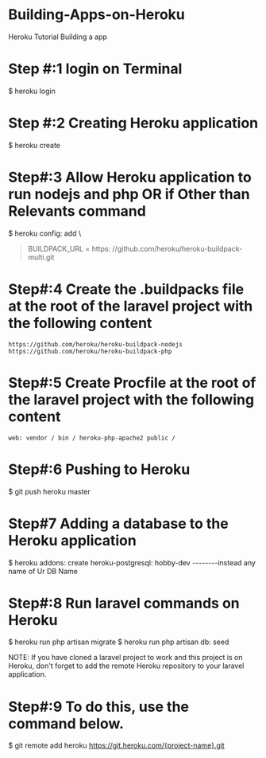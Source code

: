 # Building-Apps-on-Heroku
Heroku Tutorial Building a app

# Step #:1 login on Terminal
$   heroku login

# Step #:2 Creating Heroku application
$   heroku create

# Step#:3 Allow Heroku application to run nodejs and php OR if Other than Relevants command
$ heroku config: add \
> BUILDPACK_URL = https: //github.com/heroku/heroku-buildpack-multi.git
# Step#:4 Create the .buildpacks file at the root of the laravel project with the following content
    https://github.com/heroku/heroku-buildpack-nodejs
    https://github.com/heroku/heroku-buildpack-php

# Step#:5 Create Procfile at the root of the laravel project with the following content
    web: vendor / bin / heroku-php-apache2 public /

# Step#:6 Pushing to Heroku
$   git push heroku master

# Step#7 Adding a database to the Heroku application
$ heroku addons: create heroku-postgresql: hobby-dev --------instead any name of Ur DB Name

# Step#:8 Run laravel commands on Heroku
$   heroku run php artisan migrate
$   heroku run php artisan db: seed

NOTE: If you have cloned a laravel project to work and this project is on Heroku, don't forget to add the remote Heroku repository to your laravel application.

# Step#:9 To do this, use the command below.
$   git remote add heroku https://git.heroku.com/{project-name}.git
